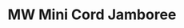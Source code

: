 ---
    title: MW Mini Cord Jamboree
    slug: MW-Mini-Cord-Jamboree
    description:
    code: MW-Mini-Cord-Jamboree
    image: https://cmdiy-archive.s3.us-east-1.amazonaws.com/adverts/images/MW+Mini+Cord+Jamboree.jpeg
    download: https://cmdiy-archive.s3.us-east-1.amazonaws.com/adverts/documents/MW+Mini+Cord+Jamboree.pdf
---